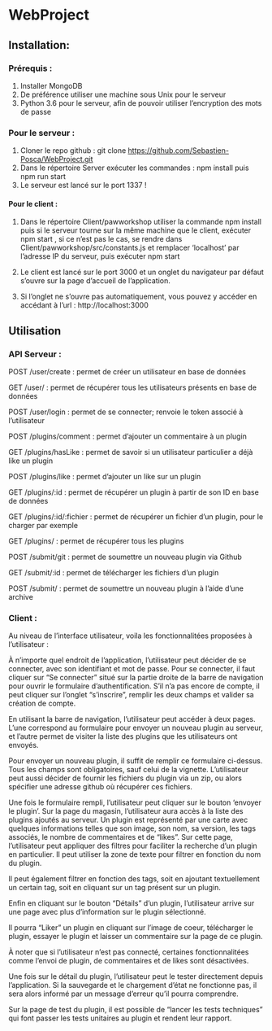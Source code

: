 # WebProject
## Installation:

### Prérequis : 
1. Installer MongoDB
2. De préférence utiliser une machine sous Unix pour le serveur
3. Python 3.6 pour le serveur, afin de pouvoir utiliser l’encryption des mots de passe

### Pour le serveur :
1. Cloner le repo github : git clone https://github.com/Sebastien-Posca/WebProject.git
2. Dans le répertoire Server exécuter les commandes : npm install puis npm run start
3. Le serveur est lancé sur le port 1337 !

#### Pour le client :
1. Dans le répertoire Client/pawworkshop utiliser la commande npm install puis si le serveur tourne sur la même machine que le client, exécuter npm start , si ce n’est pas le cas, se rendre dans Client/pawworkshop/src/constants.js et remplacer ‘localhost’ par l’adresse IP du serveur, puis exécuter npm start

2. Le client est lancé sur le port 3000  et un onglet du navigateur par défaut s’ouvre sur la page d’accueil de l’application.

3. Si l’onglet ne s’ouvre pas automatiquement, vous pouvez y accéder en accédant à l’url : http://localhost:3000



## Utilisation
### API Serveur :
POST /user/create : permet de créer un utilisateur en base de données

GET /user/ : permet de récupérer tous les utilisateurs présents en base de données 

POST /user/login : permet de se connecter; renvoie le token associé à l’utilisateur

POST /plugins/comment :  permet d’ajouter un commentaire à un plugin

GET /plugins/hasLike : permet de savoir si un utilisateur particulier a déjà like un plugin

POST /plugins/like : permet d’ajouter un like sur un plugin

GET /plugins/:id : permet de récupérer un plugin à partir de son ID en base de données

GET /plugins/:id/:fichier : permet de récupérer un fichier d’un plugin, pour le charger par exemple

GET /plugins/ : permet de récupérer tous les plugins


POST /submit/git : permet de soumettre un nouveau plugin via Github

GET /submit/:id : permet de télécharger les fichiers d’un plugin

POST /submit/ : permet de soumettre un nouveau plugin à l’aide d’une archive




### Client :
Au niveau de l’interface utilisateur, voila les fonctionnalitées proposées à l’utilisateur : 

À n’importe quel endroit de l’application, l’utilisateur peut décider de se connecter, avec son identifiant et mot de passe. Pour se connecter, il faut cliquer sur “Se connecter” situé sur la partie droite de la barre de navigation pour ouvrir le formulaire d’authentification. S’il n’a pas encore de compte, il peut cliquer sur l’onglet “s’inscrire”, remplir les deux champs et valider sa création de compte.


En utilisant la barre de navigation, l’utilisateur peut accéder à deux pages. L’une correspond au formulaire pour envoyer un nouveau plugin au serveur, et l’autre permet de visiter la liste des plugins que les utilisateurs ont envoyés.


Pour envoyer un nouveau plugin, il suffit de remplir ce formulaire ci-dessus. Tous les champs sont obligatoires, sauf celui de la vignette. 
L’utilisateur peut aussi décider de fournir les fichiers du plugin via un zip, ou alors spécifier une adresse github où récupérer ces fichiers.

Une fois le formulaire rempli, l’utilisateur peut cliquer sur le bouton ‘envoyer le plugin’.
Sur la page du magasin, l’utilisateur aura accès à la liste des plugins ajoutés au serveur. Un plugin est représenté par une carte avec quelques informations telles que son image, son nom, sa version, les tags associés, le nombre de commentaires et de “likes”.
Sur cette page, l’utilisateur peut appliquer des filtres pour faciliter la recherche d’un plugin en particulier. Il peut utiliser la zone de texte pour filtrer en fonction du nom du plugin.


 Il peut également filtrer en fonction des tags, soit en ajoutant textuellement un certain tag, soit en cliquant sur un tag présent sur un plugin.



Enfin en cliquant sur le bouton “Détails” d’un plugin, l’utilisateur arrive sur une page avec plus d’information sur le plugin sélectionné.

Il pourra “Liker” un plugin en cliquant sur l’image de coeur, télécharger le plugin, essayer le plugin et laisser un commentaire sur la page de ce plugin.


À noter que si l’utilisateur n’est pas connecté, certaines fonctionnalitées comme l’envoi de plugin, de commentaires et de likes sont désactivées.

Une fois sur le détail du plugin, l’utilisateur peut le tester directement depuis l’application. Si la sauvegarde et le chargement d’état ne fonctionne pas, il sera alors informé par un message d’erreur qu’il pourra comprendre.


Sur la page de test du plugin, il est possible de “lancer les tests techniques” qui font passer les tests unitaires au plugin et rendent leur rapport.
